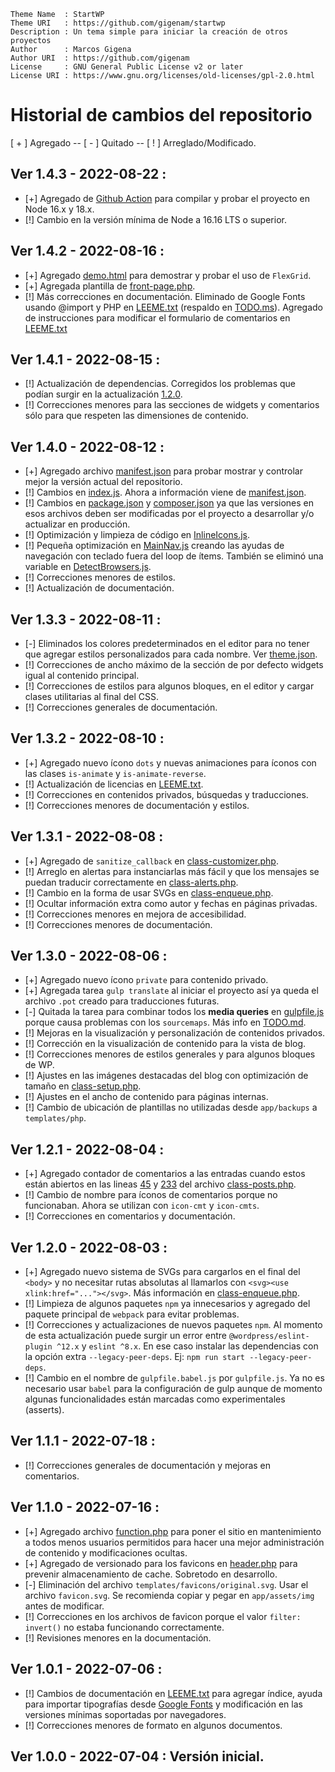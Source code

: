 ```
Theme Name  : StartWP
Theme URI   : https://github.com/gigenam/startwp
Description : Un tema simple para iniciar la creación de otros proyectos
Author      : Marcos Gigena
Author URI  : https://github.com/gigenam
License     : GNU General Public License v2 or later
License URI : https://www.gnu.org/licenses/old-licenses/gpl-2.0.html
```

# Historial de cambios del repositorio

[ + ] Agregado -- [ - ] Quitado -- [ ! ] Arreglado/Modificado.

## Ver 1.4.3 - 2022-08-22 :

- [+] Agregado de [Github Action](.github/workflows/build.yml) para compilar y
  probar el proyecto en Node 16.x y 18.x.
- [!] Cambio en la versión mínima de Node a 16.16 LTS o superior.

## Ver 1.4.2 - 2022-08-16 :

- [+] Agregado [demo.html](app/assets/scss/flexgrid/demo.html) para demostrar y
  probar el uso de `FlexGrid`.
- [+] Agregada plantilla de [front-page.php](/templates/php/front-page.php).
- [!] Más correcciones en documentación. Eliminado de Google Fonts usando
  @import y PHP en [LEEME.txt](app/LEEME.txt) (respaldo en [TODO.ms](TODO.md)).
  Agregado de instrucciones para modificar el formulario de comentarios en
  [LEEME.txt](app/LEEME.txt#L177)

## Ver 1.4.1 - 2022-08-15 :

- [!] Actualización de dependencias. Corregidos los problemas que podían surgir
  en la actualización [1.2.0](#ver-120---2022-08-03).
- [!] Correcciones menores para las secciones de widgets y comentarios sólo para
  que respeten las dimensiones de contenido.

## Ver 1.4.0 - 2022-08-12 :

- [+] Agregado archivo [manifest.json](manifest.json) para probar mostrar y
  controlar mejor la versión actual del repositorio.
- [!] Cambios en [index.js](index.js). Ahora a información viene de [manifest.json](manifest.json).
- [!] Cambios en [package.json](package.json) y [composer.json](composer.json)
  ya que las versiones en esos archivos deben ser modificadas por el proyecto a
  desarrollar y/o actualizar en producción.
- [!] Optimización y limpieza de código en [InlineIcons.js](app/assets/js/utilities/InlineIcons.js).
- [!] Pequeña optimización en [MainNav.js](app/assets/js/components/MainNav.js)
  creando las ayudas de navegación con teclado fuera del loop de ítems. También
  se eliminó una variable en [DetectBrowsers.js](app/assets/js/utilities/DetectBrowsers.js).
- [!] Correcciones menores de estilos.
- [!] Actualización de documentación.

## Ver 1.3.3 - 2022-08-11 :

- [-] Eliminados los colores predeterminados en el editor para no tener que
  agregar estilos personalizados para cada nombre. Ver [theme.json](app/theme.json#L10).
- [!] Correcciones de ancho máximo de la sección de por defecto widgets igual al
  contenido principal.
- [!] Correcciones de estilos para algunos bloques, en el editor y cargar clases
  utilitarias al final del CSS.
- [!] Correcciones generales de documentación.

## Ver 1.3.2 - 2022-08-10 :

- [+] Agregado nuevo ícono `dots` y nuevas animaciones para íconos con las clases
  `is-animate` y `is-animate-reverse`.
- [!] Actualización de licencias en [LEEME.txt](app/LEEME.txt#L214).
- [!] Correcciones en contenidos privados, búsquedas y traducciones.
- [!] Correcciones menores de documentación y estilos.

## Ver 1.3.1 - 2022-08-08 :

- [+] Agregado de `sanitize_callback` en [class-customizer.php](app/inc/custom/class-customizer.php#L53).
- [!] Arreglo en alertas para instanciarlas más fácil y que los mensajes se puedan
  traducir correctamente en [class-alerts.php](app/inc/setup/class-alerts.php#L123).
- [!] Cambio en la forma de usar SVGs en [class-enqueue.php](app/inc/core/class-enqueue.php#L84).
- [!] Ocultar información extra como autor y fechas en páginas privadas.
- [!] Correcciones menores en mejora de accesibilidad.
- [!] Correcciones menores de documentación.

## Ver 1.3.0 - 2022-08-06 :

- [+] Agregado nuevo ícono `private` para contenido privado.
- [+] Agregada tarea `gulp translate` al iniciar el proyecto así ya queda el
  archivo `.pot` creado para traducciones futuras.
- [-] Quitada la tarea para combinar todos los **media queries** en [gulpfile.js](./gulpfile.js#L98)
  porque causa problemas con los `sourcemaps`. Más info en [TODO.md](./TODO.md#L19).
- [!] Mejoras en la visualización y personalización de contenidos privados.
- [!] Corrección en la visualización de contenido para la vista de blog.
- [!] Correcciones menores de estilos generales y para algunos bloques de WP.
- [!] Ajustes en las imágenes destacadas del blog con optimización de tamaño en
  [class-setup.php](app/inc/core/class-setup.php#L82).
- [!] Ajustes en el ancho de contenido para páginas internas.
- [!] Cambio de ubicación de plantillas no utilizadas desde `app/backups` a `templates/php`.

## Ver 1.2.1 - 2022-08-04 :

- [+] Agregado contador de comentarios a las entradas cuando estos están abiertos
  en las lineas [45](app/inc/setup/class-posts.php#L45) y [233](app/inc/setup/class-posts.php#L233)
  del archivo [class-posts.php](app/inc/setup/class-posts.php).
- [!] Cambio de nombre para íconos de comentarios porque no funcionaban. Ahora
  se utilizan con `icon-cmt` y `icon-cmts`.
- [!] Correcciones en comentarios y documentación.

## Ver 1.2.0 - 2022-08-03 :

- [+] Agregado nuevo sistema de SVGs para cargarlos en el final del `<body>` y no
  necesitar rutas absolutas al llamarlos con `<svg><use xlink:href="..."></svg>`.
  Más información en [class-enqueue.php](app/inc/core/class-enqueue.php#L75).
- [!] Limpieza de algunos paquetes `npm` ya innecesarios y agregado del paquete
  principal de `webpack` para evitar problemas.
- [!] Correcciones y actualizaciones de nuevos paquetes `npm`. Al momento de esta
  actualización puede surgir un error entre `@wordpress/eslint-plugin ^12.x` y
  `eslint ^8.x`. En ese caso instalar las dependencias con la opción extra
  `--legacy-peer-deps`. Ej: `npm run start --legacy-peer-deps`.
- [!] Cambio en el nombre de `gulpfile.babel.js` por `gulpfile.js`. Ya no es
  necesario usar `babel` para la configuración de gulp aunque de momento algunas
  funcionalidades están marcadas como experimentales (asserts).

## Ver 1.1.1 - 2022-07-18 :

- [!] Correcciones generales de documentación y mejoras en comentarios.

## Ver 1.1.0 - 2022-07-16 :

- [+] Agregado archivo [function.php](maintenance/function.php) para poner el
  sitio en mantenimiento a todos menos usuarios permitidos para hacer una mejor
  administración de contenido y modificaciones ocultas.
- [+] Agregado de versionado para los favicons en [header.php](app/header.php#L18)
  para prevenir almacenamiento de cache. Sobretodo en desarrollo.
- [-] Eliminación del archivo `templates/favicons/original.svg`. Usar el archivo
  `favicon.svg`. Se recomienda copiar y pegar en `app/assets/img` antes de modificar.
- [!] Correcciones en los archivos de favicon porque el valor `filter: invert()`
  no estaba funcionando correctamente.
- [!] Revisiones menores en la documentación.

## Ver 1.0.1 - 2022-07-06 :

- [!] Cambios de documentación en [LEEME.txt](./app/LEEME.txt) para agregar
  índice, ayuda para importar tipografías desde [Google Fonts](https://fonts.google.com)
  y modificación en las versiones mínimas soportadas por navegadores.
- [!] Correcciones menores de formato en algunos documentos.

## Ver 1.0.0 - 2022-07-04 : Versión inicial.
